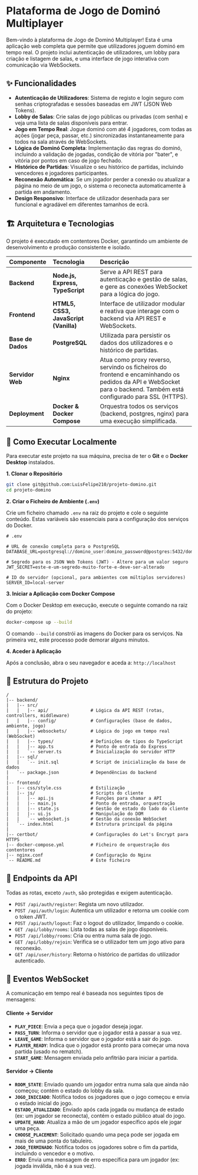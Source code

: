 # Plataforma de Jogo de Dominó Multiplayer

Bem-vindo à plataforma de Jogo de Dominó Multiplayer! Esta é uma aplicação web completa que permite que utilizadores joguem dominó em tempo real. O projeto inclui autenticação de utilizadores, um lobby para criação e listagem de salas, e uma interface de jogo interativa com comunicação via WebSockets.

## ✨ Funcionalidades

* **Autenticação de Utilizadores**: Sistema de registo e login seguro com senhas criptografadas e sessões baseadas em JWT (JSON Web Tokens).
* **Lobby de Salas**: Crie salas de jogo públicas ou privadas (com senha) e veja uma lista de salas disponíveis para entrar.
* **Jogo em Tempo Real**: Jogue dominó com até 4 jogadores, com todas as ações (jogar peça, passar, etc.) sincronizadas instantaneamente para todos na sala através de WebSockets.
* **Lógica de Dominó Completa**: Implementação das regras do dominó, incluindo a validação de jogadas, condição de vitória por "bater", e vitória por pontos em caso de jogo fechado.
* **Histórico de Partidas**: Visualize o seu histórico de partidas, incluindo vencedores e jogadores participantes.
* **Reconexão Automática**: Se um jogador perder a conexão ou atualizar a página no meio de um jogo, o sistema o reconecta automaticamente à partida em andamento.
* **Design Responsivo**: Interface de utilizador desenhada para ser funcional e agradável em diferentes tamanhos de ecrã.

## 🏗️ Arquitetura e Tecnologias

O projeto é executado em contentores Docker, garantindo um ambiente de desenvolvimento e produção consistente e isolado.

| Componente      | Tecnologia                          | Descrição                                                                                                                         |
| :-------------- | :---------------------------------- | :-------------------------------------------------------------------------------------------------------------------------------- |
| **Backend** | **Node.js, Express, TypeScript** | Serve a API REST para autenticação e gestão de salas, e gere as conexões WebSocket para a lógica do jogo.                            |
| **Frontend** | **HTML5, CSS3, JavaScript (Vanilla)** | Interface de utilizador modular e reativa que interage com o backend via API REST e WebSockets.                                     |
| **Base de Dados** | **PostgreSQL** | Utilizada para persistir os dados dos utilizadores e o histórico de partidas.                                                     |
| **Servidor Web** | **Nginx** | Atua como proxy reverso, servindo os ficheiros do frontend e encaminhando os pedidos da API e WebSocket para o backend. Também está configurado para SSL (HTTPS). |
| **Deployment** | **Docker & Docker Compose** | Orquestra todos os serviços (backend, postgres, nginx) para uma execução simplificada.                                            |

## 🚀 Como Executar Localmente

Para executar este projeto na sua máquina, precisa de ter o **Git** e o **Docker Desktop** instalados.

**1. Clonar o Repositório**

```bash
git clone git@github.com:LuisFelipe210/projeto-domino.git
cd projeto-domino
```

**2. Criar o Ficheiro de Ambiente (`.env`)**

Crie um ficheiro chamado `.env` na raiz do projeto e cole o seguinte conteúdo. Estas variáveis são essenciais para a configuração dos serviços do Docker.

```env
# .env

# URL de conexão completa para o PostgreSQL
DATABASE_URL=postgresql://domino_user:domino_password@postgres:5432/domino_db

# Segredo para os JSON Web Tokens (JWT) - Altere para um valor seguro
JWT_SECRET=este-e-um-segredo-muito-forte-e-deve-ser-alterado

# ID do servidor (opcional, para ambientes com múltiplos servidores)
SERVER_ID=local-server
```

**3. Iniciar a Aplicação com Docker Compose**

Com o Docker Desktop em execução, execute o seguinte comando na raiz do projeto:

```bash
docker-compose up --build
```

O comando `--build` constrói as imagens do Docker para os serviços. Na primeira vez, este processo pode demorar alguns minutos.

**4. Aceder à Aplicação**

Após a conclusão, abra o seu navegador e aceda a:
`http://localhost`

## 📂 Estrutura do Projeto

```
/
|-- backend/
|   |-- src/
|   |   |-- api/                # Lógica da API REST (rotas, controllers, middleware)
|   |   |-- config/             # Configurações (base de dados, ambiente, jogo)
|   |   |-- websockets/         # Lógica do jogo em tempo real (WebSocket)
|   |   |-- types/              # Definições de tipos do TypeScript
|   |   |-- app.ts              # Ponto de entrada do Express
|   |   `-- server.ts           # Inicialização do servidor HTTP
|   |-- sql/
|   |   `-- init.sql            # Script de inicialização da base de dados
|   `-- package.json            # Dependências do backend
|
|-- frontend/
|   |-- css/style.css           # Estilização
|   |-- js/                     # Scripts do cliente
|   |   |-- api.js              # Funções para chamar a API
|   |   |-- main.js             # Ponto de entrada, orquestração
|   |   |-- state.js            # Gestão de estado do lado do cliente
|   |   |-- ui.js               # Manipulação do DOM
|   |   `-- websocket.js        # Gestão da conexão WebSocket
|   `-- index.html              # Estrutura principal da página
|
|-- certbot/                    # Configurações do Let's Encrypt para HTTPS
|-- docker-compose.yml          # Ficheiro de orquestração dos contentores
|-- nginx.conf                  # Configuração do Nginx
`-- README.md                   # Este ficheiro
```

## 🔌 Endpoints da API

Todas as rotas, exceto `/auth`, são protegidas e exigem autenticação.

* `POST /api/auth/register`: Regista um novo utilizador.
* `POST /api/auth/login`: Autentica um utilizador e retorna um cookie com o token JWT.
* `POST /api/auth/logout`: Faz o logout do utilizador, limpando o cookie.
* `GET /api/lobby/rooms`: Lista todas as salas de jogo disponíveis.
* `POST /api/lobby/rooms`: Cria ou entra numa sala de jogo.
* `GET /api/lobby/rejoin`: Verifica se o utilizador tem um jogo ativo para reconexão.
* `GET /api/user/history`: Retorna o histórico de partidas do utilizador autenticado.

## 🔄 Eventos WebSocket

A comunicação em tempo real é baseada nos seguintes tipos de mensagens:

#### **Cliente → Servidor**

* **`PLAY_PIECE`**: Envia a peça que o jogador deseja jogar.
* **`PASS_TURN`**: Informa o servidor que o jogador está a passar a sua vez.
* **`LEAVE_GAME`**: Informa o servidor que o jogador está a sair do jogo.
* **`PLAYER_READY`**: Indica que o jogador está pronto para começar uma nova partida (usado no rematch).
* **`START_GAME`**: Mensagem enviada pelo anfitrião para iniciar a partida.

#### **Servidor → Cliente**

* **`ROOM_STATE`**: Enviado quando um jogador entra numa sala que ainda não começou; contém o estado do lobby da sala.
* **`JOGO_INICIADO`**: Notifica todos os jogadores que o jogo começou e envia o estado inicial do jogo.
* **`ESTADO_ATUALIZADO`**: Enviado após cada jogada ou mudança de estado (ex: um jogador se reconecta), contém o estado público atual do jogo.
* **`UPDATE_HAND`**: Atualiza a mão de um jogador específico após ele jogar uma peça.
* **`CHOOSE_PLACEMENT`**: Solicitado quando uma peça pode ser jogada em mais de uma ponta do tabuleiro.
* **`JOGO_TERMINADO`**: Notifica todos os jogadores sobre o fim da partida, incluindo o vencedor e o motivo.
* **`ERRO`**: Envia uma mensagem de erro específica para um jogador (ex: jogada inválida, não é a sua vez).
